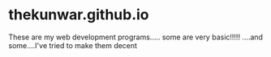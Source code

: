 # thekunwar.github.io
These are my web development programs.....
some are very basic!!!!!
....and some....I've tried to make them decent
